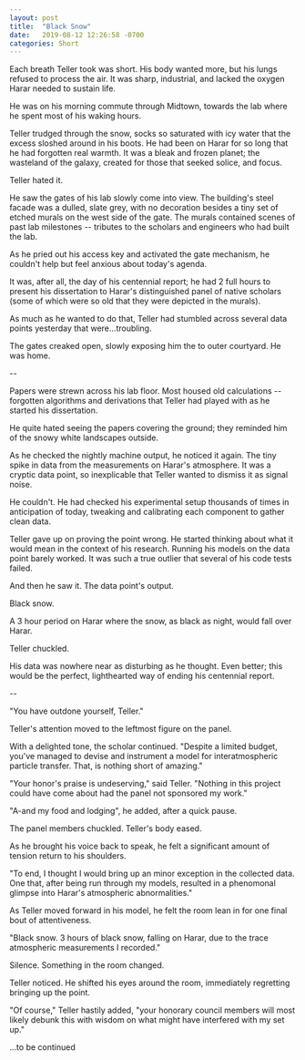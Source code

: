 ```yaml
---
layout: post
title:  "Black Snow"
date:   2019-08-12 12:26:58 -0700
categories: Short
---
```

Each breath Teller took was short. His body wanted more, but his lungs refused to process the air. It was sharp, industrial, and lacked the oxygen Harar needed to sustain life.

He was on his morning commute through Midtown, towards the lab where he spent most of his waking hours.

Teller trudged through the snow, socks so saturated with icy water that the excess sloshed around in his boots. He had been on Harar for so long that he had forgotten real warmth. It was a bleak and frozen planet; the wasteland of the galaxy, created for those that seeked solice, and focus.

Teller hated it.

He saw the gates of his lab slowly come into view. The building's steel facade was a dulled, slate grey, with no decoration besides a tiny set of etched murals on the west side of the gate. The murals contained scenes of past lab milestones -- tributes to the scholars and engineers who had built the lab.

As he pried out his access key and activated the gate mechanism, he couldn't help but feel anxious about today's agenda. 

It was, after all, the day of his centennial report; he had 2 full hours to present his dissertation to Harar's distinguished panel of native scholars (some of which were so old that they were depicted in the murals).

As much as he wanted to do that, Teller had stumbled across several data points yesterday that were...troubling.

The gates creaked open, slowly exposing him the to outer courtyard. He was home.

--

Papers were strewn across his lab floor. Most housed old calculations -- forgotten algorithms and derivations that Teller had played with as he started his dissertation.

He quite hated seeing the papers covering the ground; they reminded him of the snowy white landscapes outside.

As he checked the nightly machine output, he noticed it again. The tiny spike in data from the measurements on Harar's atmosphere. It was a cryptic data point, so inexplicable that Teller wanted to dismiss it as signal noise.

He couldn't. He had checked his experimental setup thousands of times in anticipation of today, tweaking and calibrating each component to gather clean data.

Teller gave up on proving the point wrong. He started thinking about what it would mean in the context of his research. Running his models on the data point barely worked. It was such a true outlier that several of his code tests failed.

And then he saw it. The data point's output.

Black snow.

A 3 hour period on Harar where the snow, as black as night, would fall over Harar.

Teller chuckled.

His data was nowhere near as disturbing as he thought. Even better; this would be the perfect, lighthearted way of ending his centennial report.

--

"You have outdone yourself, Teller."

Teller's attention moved to the leftmost figure on the panel.

With a delighted tone, the scholar continued. "Despite a limited budget, you've managed to devise and instrument a model for interatmospheric particle transfer. That, is nothing short of amazing."

"Your honor's praise is undeserving," said Teller. "Nothing in this project could have come about had the panel not sponsored my work."

"A-and my food and lodging", he added, after a quick pause.

The panel members chuckled. Teller's body eased.

As he brought his voice back to speak, he felt a significant amount of tension return to his shoulders.

"To end, I thought I would bring up an minor exception in the collected data. One that, after being run through my models, resulted in a phenomonal glimpse into Harar's atmospheric abnormalities."

As Teller moved forward in his model, he felt the room lean in for one final bout of attentiveness.

"Black snow. 3 hours of black snow, falling on Harar, due to the trace atmospheric measurements I recorded."

Silence. Something in the room changed.

Teller noticed. He shifted his eyes around the room, immediately regretting bringing up the point.

"Of course," Teller hastily added, "your honorary council members will most likely debunk this with wisdom on what might have interfered with my set up."

...to be continued
